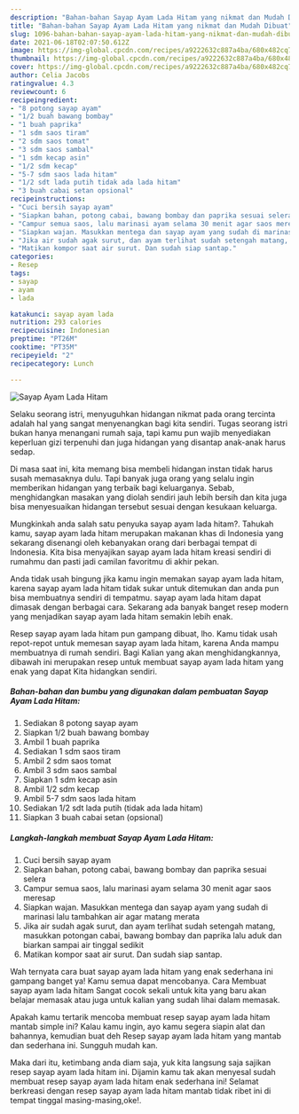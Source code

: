 ```yaml
---
description: "Bahan-bahan Sayap Ayam Lada Hitam yang nikmat dan Mudah Dibuat"
title: "Bahan-bahan Sayap Ayam Lada Hitam yang nikmat dan Mudah Dibuat"
slug: 1096-bahan-bahan-sayap-ayam-lada-hitam-yang-nikmat-dan-mudah-dibuat
date: 2021-06-18T02:07:50.612Z
image: https://img-global.cpcdn.com/recipes/a9222632c887a4ba/680x482cq70/sayap-ayam-lada-hitam-foto-resep-utama.jpg
thumbnail: https://img-global.cpcdn.com/recipes/a9222632c887a4ba/680x482cq70/sayap-ayam-lada-hitam-foto-resep-utama.jpg
cover: https://img-global.cpcdn.com/recipes/a9222632c887a4ba/680x482cq70/sayap-ayam-lada-hitam-foto-resep-utama.jpg
author: Celia Jacobs
ratingvalue: 4.3
reviewcount: 6
recipeingredient:
- "8 potong sayap ayam"
- "1/2 buah bawang bombay"
- "1 buah paprika"
- "1 sdm saos tiram"
- "2 sdm saos tomat"
- "3 sdm saos sambal"
- "1 sdm kecap asin"
- "1/2 sdm kecap"
- "5-7 sdm saos lada hitam"
- "1/2 sdt lada putih tidak ada lada hitam"
- "3 buah cabai setan opsional"
recipeinstructions:
- "Cuci bersih sayap ayam"
- "Siapkan bahan, potong cabai, bawang bombay dan paprika sesuai selera"
- "Campur semua saos, lalu marinasi ayam selama 30 menit agar saos meresap"
- "Siapkan wajan. Masukkan mentega dan sayap ayam yang sudah di marinasi lalu tambahkan air agar matang merata"
- "Jika air sudah agak surut, dan ayam terlihat sudah setengah matang, masukkan potongan cabai, bawang bombay dan paprika lalu aduk dan biarkan sampai air tinggal sedikit"
- "Matikan kompor saat air surut. Dan sudah siap santap."
categories:
- Resep
tags:
- sayap
- ayam
- lada

katakunci: sayap ayam lada 
nutrition: 293 calories
recipecuisine: Indonesian
preptime: "PT26M"
cooktime: "PT35M"
recipeyield: "2"
recipecategory: Lunch

---
```



![Sayap Ayam Lada Hitam](https://img-global.cpcdn.com/recipes/a9222632c887a4ba/680x482cq70/sayap-ayam-lada-hitam-foto-resep-utama.jpg)

Selaku seorang istri, menyuguhkan hidangan nikmat pada orang tercinta adalah hal yang sangat menyenangkan bagi kita sendiri. Tugas seorang istri bukan hanya menangani rumah saja, tapi kamu pun wajib menyediakan keperluan gizi terpenuhi dan juga hidangan yang disantap anak-anak harus sedap.

Di masa  saat ini, kita memang bisa membeli hidangan instan tidak harus susah memasaknya dulu. Tapi banyak juga orang yang selalu ingin memberikan hidangan yang terbaik bagi keluarganya. Sebab, menghidangkan masakan yang diolah sendiri jauh lebih bersih dan kita juga bisa menyesuaikan hidangan tersebut sesuai dengan kesukaan keluarga. 



Mungkinkah anda salah satu penyuka sayap ayam lada hitam?. Tahukah kamu, sayap ayam lada hitam merupakan makanan khas di Indonesia yang sekarang disenangi oleh kebanyakan orang dari berbagai tempat di Indonesia. Kita bisa menyajikan sayap ayam lada hitam kreasi sendiri di rumahmu dan pasti jadi camilan favoritmu di akhir pekan.

Anda tidak usah bingung jika kamu ingin memakan sayap ayam lada hitam, karena sayap ayam lada hitam tidak sukar untuk ditemukan dan anda pun bisa membuatnya sendiri di tempatmu. sayap ayam lada hitam dapat dimasak dengan berbagai cara. Sekarang ada banyak banget resep modern yang menjadikan sayap ayam lada hitam semakin lebih enak.

Resep sayap ayam lada hitam pun gampang dibuat, lho. Kamu tidak usah repot-repot untuk memesan sayap ayam lada hitam, karena Anda mampu membuatnya di rumah sendiri. Bagi Kalian yang akan menghidangkannya, dibawah ini merupakan resep untuk membuat sayap ayam lada hitam yang enak yang dapat Kita hidangkan sendiri.

<!--inarticleads1-->

##### Bahan-bahan dan bumbu yang digunakan dalam pembuatan Sayap Ayam Lada Hitam:

1. Sediakan 8 potong sayap ayam
1. Siapkan 1/2 buah bawang bombay
1. Ambil 1 buah paprika
1. Sediakan 1 sdm saos tiram
1. Ambil 2 sdm saos tomat
1. Ambil 3 sdm saos sambal
1. Siapkan 1 sdm kecap asin
1. Ambil 1/2 sdm kecap
1. Ambil 5-7 sdm saos lada hitam
1. Sediakan 1/2 sdt lada putih (tidak ada lada hitam)
1. Siapkan 3 buah cabai setan (opsional)




<!--inarticleads2-->

##### Langkah-langkah membuat Sayap Ayam Lada Hitam:

1. Cuci bersih sayap ayam
1. Siapkan bahan, potong cabai, bawang bombay dan paprika sesuai selera
1. Campur semua saos, lalu marinasi ayam selama 30 menit agar saos meresap
1. Siapkan wajan. Masukkan mentega dan sayap ayam yang sudah di marinasi lalu tambahkan air agar matang merata
1. Jika air sudah agak surut, dan ayam terlihat sudah setengah matang, masukkan potongan cabai, bawang bombay dan paprika lalu aduk dan biarkan sampai air tinggal sedikit
1. Matikan kompor saat air surut. Dan sudah siap santap.




Wah ternyata cara buat sayap ayam lada hitam yang enak sederhana ini gampang banget ya! Kamu semua dapat mencobanya. Cara Membuat sayap ayam lada hitam Sangat cocok sekali untuk kita yang baru akan belajar memasak atau juga untuk kalian yang sudah lihai dalam memasak.

Apakah kamu tertarik mencoba membuat resep sayap ayam lada hitam mantab simple ini? Kalau kamu ingin, ayo kamu segera siapin alat dan bahannya, kemudian buat deh Resep sayap ayam lada hitam yang mantab dan sederhana ini. Sungguh mudah kan. 

Maka dari itu, ketimbang anda diam saja, yuk kita langsung saja sajikan resep sayap ayam lada hitam ini. Dijamin kamu tak akan menyesal sudah membuat resep sayap ayam lada hitam enak sederhana ini! Selamat berkreasi dengan resep sayap ayam lada hitam mantab tidak ribet ini di tempat tinggal masing-masing,oke!.

